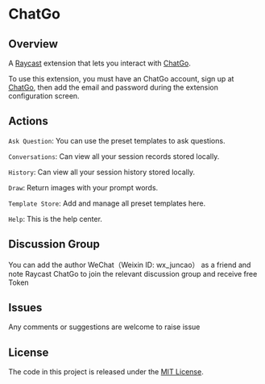 # ChatGo

## Overview

A [Raycast](https://raycast.com/) extension that lets you interact with [ChatGo](http://www.chatgo.pro/).

To use this extension, you must have an ChatGo account, sign up at [ChatGo](http://www.chatgo.pro/), then add the email and password during the extension configuration screen.

## Actions

`Ask Question`: You can use the preset templates to ask questions.

`Conversations`: Can view all your session records stored locally.

`History`: Can view all your session history stored locally.

`Draw`: Return images with your prompt words.

`Template Store`: Add and manage all preset templates here.

`Help`: This is the help center.

## Discussion Group
You can add the author WeChat（Weixin ID: wx_juncao） as a friend and note Raycast ChatGo to join the relevant discussion group and receive free Token


## Issues
Any comments or suggestions are welcome to raise issue

## License
The code in this project is released under the [MIT License](LICENSE).
